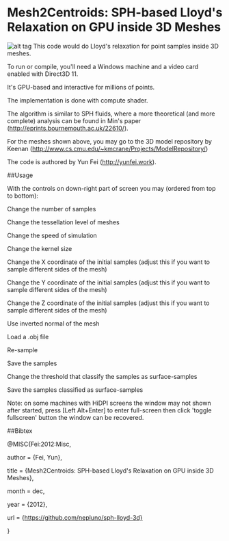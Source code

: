 # Mesh2Centroids: SPH-based Lloyd's Relaxation on GPU inside 3D Meshes
![alt tag](http://www.columbia.edu/~yf2320/lloyd.jpg)
This code would do Lloyd's relaxation for point samples inside 3D meshes. 

To run or compile, you'll need a Windows machine and a video card enabled with Direct3D 11. 

It's GPU-based and interactive for millions of points. 

The implementation is done with compute shader. 

The algorithm is similar to SPH fluids, where a more theoretical (and more complete) analysis can be found in Min's paper (http://eprints.bournemouth.ac.uk/22610/).

For the meshes shown above, you may go to the 3D model repository by Keenan (http://www.cs.cmu.edu/~kmcrane/Projects/ModelRepository/)

The code is authored by Yun Fei (http://yunfei.work).

##Usage

With the controls on down-right part of screen you may (ordered from top to bottom):

Change the number of samples

Change the tessellation level of meshes

Change the speed of simulation

Change the kernel size

Change the X coordinate of the initial samples (adjust this if you want to sample different sides of the mesh)

Change the Y coordinate of the initial samples (adjust this if you want to sample different sides of the mesh)

Change the Z coordinate of the initial samples (adjust this if you want to sample different sides of the mesh)

Use inverted normal of the mesh

Load a .obj file

Re-sample

Save the samples

Change the threshold that classify the samples as surface-samples

Save the samples classified as surface-samples

Note: on some machines with HiDPI screens the window may not shown after started, press [Left Alt+Enter] to enter full-screen then click 'toggle fullscreen' button the window can be recovered. 

##Bibtex

@MISC{Fei:2012:Misc,

author = {Fei, Yun},

title = {Mesh2Centroids: SPH-based Lloyd's Relaxation on GPU inside 3D Meshes},

month = dec,

year = {2012},

url = {https://github.com/nepluno/sph-lloyd-3d}

}